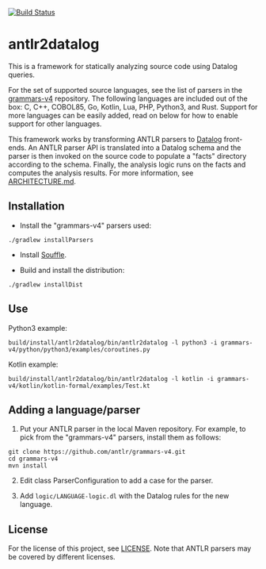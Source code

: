 [![Build Status](https://github.com/gfour/antlr2datalog/workflows/Java%20CI%20with%20Gradle/badge.svg?branch=main)](https://github.com/gfour/antlr2datalog/actions)

# antlr2datalog

This is a framework for statically analyzing source code using Datalog
queries.

For the set of supported source languages, see the list of parsers in
the [grammars-v4](https://github.com/antlr/grammars-v4)
repository. The following languages are included out of the box: C,
C++, COBOL85, Go, Kotlin, Lua, PHP, Python3, and Rust. Support for more
languages can be easily added, read on below for how to enable support
for other languages.

This framework works by transforming ANTLR parsers to
[Datalog](https://github.com/souffle-lang/souffle/) front-ends.  An
ANTLR parser API is translated into a Datalog schema and the parser is
then invoked on the source code to populate a "facts" directory
according to the schema. Finally, the analysis logic runs on the facts
and computes the analysis results. For more information, see
[ARCHITECTURE.md](ARCHITECTURE.md).

## Installation

* Install the "grammars-v4" parsers used:

```
./gradlew installParsers
```

* Install [Souffle](https://github.com/souffle-lang/souffle/).

* Build and install the distribution:

```
./gradlew installDist
```

## Use

Python3 example:

```
build/install/antlr2datalog/bin/antlr2datalog -l python3 -i grammars-v4/python/python3/examples/coroutines.py
```

Kotlin example:

```
build/install/antlr2datalog/bin/antlr2datalog -l kotlin -i grammars-v4/kotlin/kotlin-formal/examples/Test.kt
```

## Adding a language/parser

1. Put your ANTLR parser in the local Maven repository. For example,
   to pick from the "grammars-v4" parsers, install them as follows:

```
git clone https://github.com/antlr/grammars-v4.git
cd grammars-v4
mvn install
```

2. Edit class ParserConfiguration to add a case for the parser.

3. Add `logic/LANGUAGE-logic.dl` with the Datalog rules for the new language.

## License

For the license of this project, see [LICENSE](LICENSE). Note that
ANTLR parsers may be covered by different licenses.
